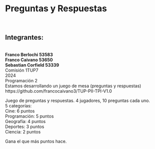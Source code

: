 <h1>Preguntas y Respuestas</h1><br>
<h2>Integrantes:</h2><br>
<b>Franco Berlochi 53583</b><br>
<b>Franco Caivano 53650</b> <br>
<b>Sebastian Corfield 53339</b><br>
Comisión 1TUP7 <br>
2024<br>
Programación 2 <br>
Estamos desarrollando un juego de mesa (preguntas y respuestas)<br>
https://github.com/francocaivano3/TUP-PII-TPI-V1.0

Juego de preguntas y respuestas. 4 jugadores, 10 preguntas cada uno. <br>
5 categorías:<br>
Cine: 6 puntos<br>
Programación: 5 puntos<br>
Geografía: 4 puntos<br>
Deportes: 3 puntos<br>
Ciencia: 2 puntos<br>

Gana el que más puntos hace. 

